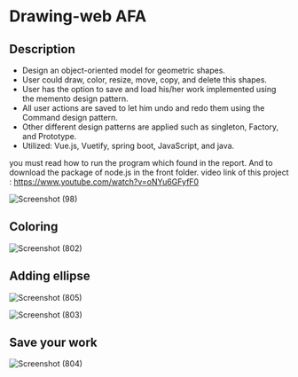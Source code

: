 # Drawing-web AFA
## Description 
-	Design an object-oriented model for geometric shapes.
-	User could draw, color, resize, move, copy, and delete this shapes.
-	User has the option to save and load his/her work implemented using the memento design pattern.
-	All user actions are saved to let him undo and redo them using the Command design pattern.
-	Other different design patterns are applied such as singleton, Factory, and Prototype.
-	Utilized: Vue.js, Vuetify, spring boot, JavaScript, and java.

you must read how to run the program which found in the report.
And to download the package of node.js in the front folder.
video link of this project :
https://www.youtube.com/watch?v=oNYu6GFyfF0

![Screenshot (98)](https://user-images.githubusercontent.com/58639073/128781500-812d58bc-7764-4692-82d9-3ed721a74045.png)

## Coloring 
![Screenshot (802)](https://user-images.githubusercontent.com/58639073/128781338-1e8c4fa7-ec6c-45e6-9e52-62373df173b5.png)

## Adding ellipse

![Screenshot (805)](https://user-images.githubusercontent.com/58639073/128781353-eb346f3d-684d-455c-927d-76ffdb2c28e6.png)

![Screenshot (803)](https://user-images.githubusercontent.com/58639073/128781376-d640574a-8d81-4b96-8d72-9a7e97cdbb45.png)

## Save your work 

![Screenshot (804)](https://user-images.githubusercontent.com/58639073/128781396-1b0ec586-7be1-4f77-a444-f736e0263ba7.png)
